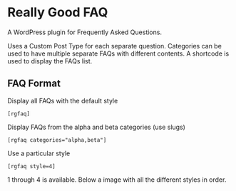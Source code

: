 # Really Good FAQ

A WordPress plugin for Frequently Asked Questions.

Uses a Custom Post Type for each separate question.
Categories can be used to have multiple separate FAQs with different contents.
A shortcode is used to display the FAQs list.

## FAQ Format

Display all FAQs with the default style
```
[rgfaq]
```

Display FAQs from the alpha and beta categories (use slugs)
```
[rgfaq categories="alpha,beta"]
```

Use a particular style
```
[rgfaq style=4]
```

1 through 4 is available. Below a image with all the different styles in order.

